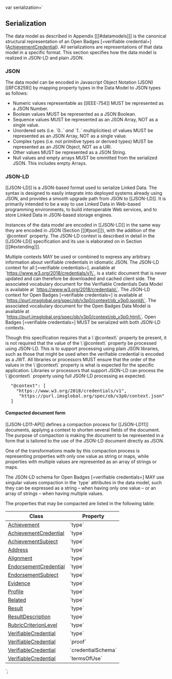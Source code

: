var serialization=`

## Serialization

The data model as described in Appendix [[[#datamodels]]] is the canonical structural representation of an Open Badges [=verifiable credential=] ([AchievementCredential](#org.1edtech.ob.v3p0.achievementcredential.class)). All serializations are representations of that data model in a specific format. This section specifies how the data model is realized in JSON-LD and plain JSON.

### JSON

The data model can be encoded in Javascript Object Notation (JSON) [[RFC8259]] by mapping property types in the Data Model to JSON types as follows:

- Numeric values representable as [[IEEE-754]] MUST be represented as a JSON Number.
- Boolean values MUST be represented as a JSON Boolean.
- Sequence values MUST be represented as an JSON Array, NOT as a single value.
- Unordered sets (i.e. \`0..*\` and \`1..*\` multiplicities) of values MUST be represented as an JSON Array, NOT as a single value.
- Complex types (i.e. not primitive types or derived types) MUST be represented as an JSON Object, NOT as a URI.
- Other values MUST be represented as a JSON String.
- Null values and empty arrays MUST be ommitted from the serialized JSON. This includes empty Arrays.

### JSON-LD

[[JSON-LD]] is a JSON-based format used to serialize Linked Data. The syntax is designed to easily integrate into deployed systems already using JSON, and provides a smooth upgrade path from JSON to [[JSON-LD]]. It is primarily intended to be a way to use Linked Data in Web-based programming environments, to build interoperable Web services, and to store Linked Data in JSON-based storage engines.

Instances of the data model are encoded in [[JSON-LD]] in the same way they are encoded in JSON (Section [[[#json]]]), with the addition of the \`@context\` property. The JSON-LD context is described in detail in the [[JSON-LD]] specification and its use is elaborated on in Section [[[#extending]]].

Multiple contexts MAY be used or combined to express any arbitrary information about verifiable credentials in idiomatic JSON. The JSON-LD context for all [=verifiable credentials=], available at \`https://www.w3.org/2018/credentials/v1\`, is a static document that is never updated and can therefore be downloaded and cached client side. The associated vocabulary document for the Verifiable Credentials Data Model is available at \`https://www.w3.org/2018/credentials\`. The JSON-LD context for Open Badges [=verifiable credentials=] is available at \`https://purl.imsglobal.org/spec/ob/v3p0/context/ob_v3p0.jsonld\`. The associated vocabulary document for the Open Badges Data Model is available at \`https://purl.imsglobal.org/spec/ob/v3p0/context/ob_v3p0.html\`. Open Badges [=verifiable credentials=] MUST be serialized with both JSON-LD contexts.

<div class="note">
  Though this specification requires that a \`@context\` property be present, it is not required that the value of the \`@context\` property be processed using JSON-LD. This is to support processing using plain JSON libraries, such as those that might be used when the verifiable credential is encoded as a JWT. All libraries or processors MUST ensure that the order of the values in the \`@context\` property is what is expected for the specific application. Libraries or processors that support JSON-LD can process the \`@context\` property using full JSON-LD processing as expected.
</div>

<pre class="example" title="JSON-LD @context serialization">
  "@context": [
    "https://www.w3.org/2018/credentials/v1",
     "https://purl.imsglobal.org/spec/ob/v3p0/context.json"
  ]
</pre>

#### Compacted document form

[[JSON-LD11-API]] defines a compaction process for [[JSON-LD11]] documents, applying a context to shorten several fields of the document. The purpose of compaction is making the document to be represented in a form that is tailored to the use of the JSON-LD document directly as JSON.

One of the transformations made by this compaction process is representing properties with only one value as string or maps, while properties with multiple values are represented as an array of strings or maps.

The JSON-LD schema for Open Badges [=verifiable credentials=] MAY use singular values compaction in the \`type\` attributes in the data model, such they can be expressed as a string – when having only one value – or an array of strings – when having multiple values.

The properties that may be compacted are listed in the following table:

| Class                                           | Property             |
| ----------------------------------------------- | -------------------- |
| [Achievement](#achievement)                     | \`type\`             |
| [AchievementCredential](#achievementcredential) | \`type\`             |
| [AchievementSubject](#achievementsubject)       | \`type\`             |
| [Address](#address)                             | \`type\`             |
| [Alignment](#alignment)                         | \`type\`             |
| [EndorsementCredential](#endorsementcredential) | \`type\`             |
| [EndorsementSubject](#endorsementsubject)       | \`type\`             |
| [Evidence](#evidence)                           | \`type\`             |
| [Profile](#profile)                             | \`type\`             |
| [Related](#related)                             | \`type\`             |
| [Result](#result)                               | \`type\`             |
| [ResultDescription](#resultdescription)         | \`type\`             |
| [RubricCriterionLevel](#rubriccriterionlevel)   | \`type\`             |
| [VerifiableCredential](#verifiablecredential)   | \`type\`             |
| [VerifiableCredential](#verifiablecredential)   | \`proof\`            |
| [VerifiableCredential](#verifiablecredential)   | \`credentialSchema\` |
| [VerifiableCredential](#verifiablecredential)   | \`termsOfUse\`       |

`;
